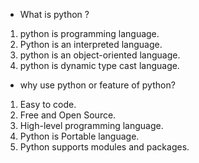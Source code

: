 * What is python ?     
1. python is programming language.  
1. Python is an interpreted language.  
1. python is an object-oriented language.    
1. python is dynamic type cast language.   
   
* why use python or feature of python?     
1. Easy to code.  
1. Free and Open Source.   
1. High-level programming language. 
1. Python is Portable language.  
1. Python supports modules and packages.    
